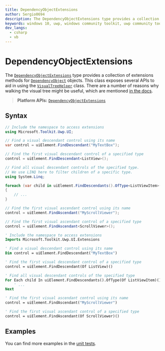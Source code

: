 ```yaml
---
title: DependencyObjectExtensions
author: Sergio0694
description: The DependencyObjectExtensions type provides a collection of extensions methods for DependencyObject objects to aid in using the VisualTreeHelper class.
keywords: windows 10, uwp, windows community toolkit, uwp community toolkit, uwp toolkit, Visual Tree, extensions
dev_langs:
  - csharp
  - vb
---
```


# DependencyObjectExtensions

The [`DependencyObjectExtensions`](/dotnet/api/microsoft.toolkit.uwp.ui.DependencyObjectExtensions) type provides a collection of extensions methods for [`DependencyObject`](/uwp/api/windows.ui.xaml.dependencyobject) objects. This class exposes several APIs to aid in using the [`VisualTreeHelper`](/uwp/api/Windows.UI.Xaml.Media.VisualTreeHelper) class. There are a number of reasons why walking the visual tree might be useful, which are mentioned [in the docs](/uwp/api/windows.ui.xaml.media.visualtreehelper?#traversing-a-visual-tree).

> **Platform APIs:** [`DependencyObjectExtensions`](/dotnet/api/microsoft.toolkit.uwp.ui.DependencyObjectExtensions)

## Syntax

```csharp
// Include the namespace to access extensions
using Microsoft.Toolkit.Uwp.UI;

// Find a visual descendant control using its name
var control = uiElement.FindDescendant("MyTextBox");

// Find the first visual descendant control of a specified type
control = uiElement.FindDescendant<ListView>();

// Find all visual descendant controls of the specified type.
// We use LINQ here to filter children of a specific type.
using System.Linq;

foreach (var child in uiElement.FindDescendants().OfType<ListViewItem>())
{
    // ...
}

// Find the first visual ascendant control using its name
control = uiElement.FindAscendant("MyScrollViewer");

// Find the first visual ascendant control of a specified type
control = uiElement.FindAscendant<ScrollViewer>();
```

```vb
' Include the namespace to access extensions
Imports Microsoft.Toolkit.Uwp.UI.Extensions

' Find a visual descendant control using its name
Dim control = uiElement.FindDescendant("MyTextBox")

' Find the first visual descendant control of a specified type
control = uiElement.FindDescendant(Of ListView)()

' Find all visual descendant controls of the specified type
For Each child In uiElement.FindDescendants().OfType(Of ListViewItem)()
    ' ...
Next

' Find the first visual ascendant control using its name
control = uiElement.FindAscendant("MyScrollViewer")

' Find the first visual ascendant control of a specified type
control = uiElement.FindAscendant(Of ScrollViewer)()
```

## Examples

You can find more examples in the [unit tests](https://github.com/windows-toolkit/WindowsCommunityToolkit/tree/rel/7.0.0/UnitTests).
